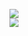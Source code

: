 [![](https://img.shields.io/badge/Made%20With-Github%20Spray-lightgrey.svg?style=for-the-badge&logo=github)](https://github.com/Annihil/github-spray#2122)  
[![](https://i.imgur.com/2DrTn0Z.gif)](https://github.com/Annihil/github-spray)